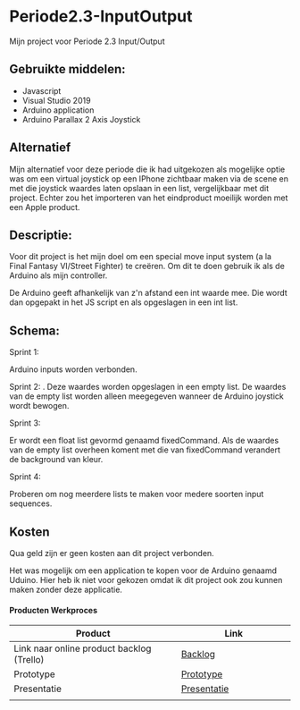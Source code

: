 # Periode2.3-InputOutput
Mijn project voor Periode 2.3 Input/Output

## Gebruikte middelen:

- Javascript
- Visual Studio 2019
- Arduino application
- Arduino Parallax 2 Axis Joystick

## Alternatief

Mijn alternatief voor deze periode die ik had uitgekozen als mogelijke optie was om een virtual joystick op een IPhone zichtbaar maken via de scene en met die joystick waardes laten opslaan in een list, vergelijkbaar met dit project. Echter zou het importeren van het eindproduct moeilijk worden met een Apple product.


## Descriptie:

Voor dit project is het mijn doel om een special move input system (a la Final Fantasy VI/Street Fighter) te creëren. Om dit te doen gebruik ik als de Arduino als mijn controller. 

De Arduino geeft afhankelijk van z'n afstand een int waarde mee. Die wordt dan opgepakt in het JS script en als opgeslagen in een int list.

## Schema:

Sprint 1:

Arduino inputs worden verbonden.
 
Sprint 2:
. Deze waardes worden opgeslagen in een empty list. De waardes van de empty list worden alleen meegegeven wanneer de Arduino joystick wordt bewogen.

Sprint 3:

Er wordt een float list gevormd genaamd fixedCommand. Als de waardes van de empty list overheen koment met die van fixedCommand verandert de background van kleur.

Sprint 4:

Proberen om nog meerdere lists te maken voor medere soorten input sequences. 

## Kosten

Qua geld zijn er geen kosten aan dit project verbonden.

Het was mogelijk om een application te kopen voor de Arduino genaamd Uduino. Hier heb ik niet voor gekozen omdat ik dit project ook zou kunnen maken zonder deze applicatie.

#### Producten Werkproces 
| Product  | Link |
| ------ |  ------ |
| Link naar online product backlog (Trello) | [Backlog]
| Prototype | [Prototype]
| Presentatie | [Presentatie]
|<img width=500/>|<img width=300/>|

[Prototype]: https://editor.p5js.org/JMacbean/sketches/I9BM9kLMW
[Presentatie]: https://docs.google.com/presentation/d/1HiNphxrCezgxtdRqTz0bY5cQiuLiF2kgDG-THsvLVTc/edit#slide=id.g1368cbf4215_0_227
[Backlog]: https://trello.com/b/uRxbnb0A





